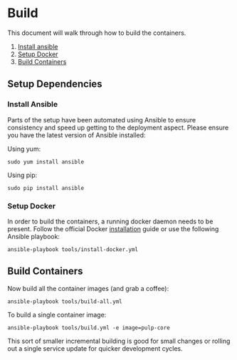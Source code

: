 # Build

This document will walk through how to build the containers.

  1. [Install ansible](#install-ansible)
  2. [Setup Docker](#setup-docker)
  3. [Build Containers](#build-containers)


## Setup Dependencies

### Install Ansible

Parts of the setup have been automated using Ansible to ensure consistency and speed up getting to the deployment aspect. Please ensure you have the latest version of Ansible installed:

Using yum:

    sudo yum install ansible

Using pip:

    sudo pip install ansible

### Setup Docker

In order to build the containers, a running docker daemon needs to be present. Follow the official Docker [installation](https://docs.docker.com/install/) guide or use the following Ansible playbook:

    ansible-playbook tools/install-docker.yml


## Build Containers

Now build all the container images (and grab a coffee):

    ansible-playbook tools/build-all.yml

To build a single container image:

    ansible-playbook tools/build.yml -e image=pulp-core

This sort of smaller incremental building is good for small changes or rolling out a single service update for quicker development cycles.

